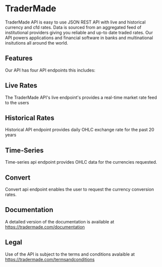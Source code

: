 # TraderMade

TraderMade API is easy to use JSON REST API with live and historical currency and cfd rates. Data is sourced from an aggregated feed of institutional providers giving you reliable and up-to date traded rates. 
Our API powers applications and financial software in banks and multinational insitutions all around the world.

## Features
Our API has four API endpoints this includes:

## Live Rates
The TraderMade API's live endpoint's provides a real-time market rate feed to the users

## Historical Rates
Historical API endpoint provides daily OHLC exchange rate for the past 20 years

## Time-Series
Time-series api endpoint provides OHLC data for the currencies requested.

## Convert
Convert api endpoint enables the user to request the currency conversion rates.

## Documentation
A detailed version of the documentation is available at https://tradermade.com/documentation

## Legal
Use of the API is subject to the terms and conditions avalaible at https://tradermade.com/termsandconditions
